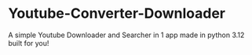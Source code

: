 # Youtube-Converter-Downloader
A simple Youtube Downloader and Searcher in 1 app made in python 3.12 built for you!
